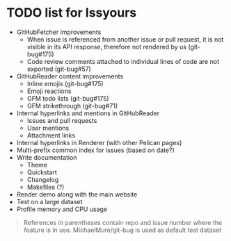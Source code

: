 # TODO list for Issyours

- GitHubFetcher improvements
    - When issue is referenced from another issue or pull request, it is not
      visible in its API response, therefore not rendered by us (git-bug#175)
    - Code review comments attached to individual lines of code are not
      exported (git-bug#57)
- GitHubReader content improvements
    - Inline emojis (git-bug#175)
    - Emoji reactions
    - GFM todo lists (git-bug#175)
    - GFM strikethrough (git-bug#71)
- Internal hyperlinks and mentions in GitHubReader
    - Issues and pull requests
    - User mentions
    - Attachment links
- Internal hyperlinks in Renderer (with other Pelican pages)
- Multi-prefix common index for issues (based on date?)
- Write documentation
    - Theme
    - Quickstart
    - Changelog
    - Makefiles (?)
- Render demo along with the main website
- Test on a large dataset
- Profile memory and CPU usage

> References in parentheses contain repo and issue number where the feature is
> in use. MichaelMure/git-bug is used as default test dataset
